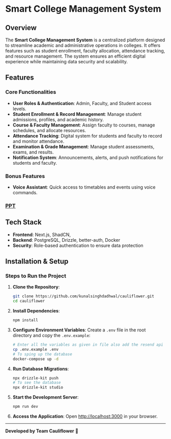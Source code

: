 # Smart College Management System

## Overview
The **Smart College Management System** is a centralized platform designed to streamline academic and administrative operations in colleges. It offers features such as student enrollment, faculty allocation, attendance tracking, and resource management. The system ensures an efficient digital experience while maintaining data security and scalability.

## Features
### Core Functionalities
- **User Roles & Authentication**: Admin, Faculty, and Student access levels.
- **Student Enrollment & Record Management**: Manage student admissions, profiles, and academic history.
- **Course & Faculty Management**: Assign faculty to courses, manage schedules, and allocate resources.
- **Attendance Tracking**: Digital system for students and faculty to record and monitor attendance.
- **Examination & Grade Management**: Manage student assessments, exams, and results.
- **Notification System**: Announcements, alerts, and push notifications for students and faculty.

### Bonus Features
- **Voice Assistant**: Quick access to timetables and events using voice commands.

### [PPT](https://drive.google.com/file/d/1HWnGsgIelp3fDGNVS--6aDoabazhctYj/view?usp=sharing)

## Tech Stack
- **Frontend**: Next.js, ShadCN,
- **Backend**: PostgreSQL, Drizzle, better-auth, Docker
- **Security**: Role-based authentication to ensure data protection

## Installation & Setup

### Steps to Run the Project
1. **Clone the Repository**:
   ```sh
   git clone https://github.com/kunalsinghdadhwal/cauliflower.git
   cd cauliflower
   ```

2. **Install Dependencies**:
   ```sh
   npm install
   ```

3. **Configure Environment Variables**:
   Create a `.env` file in the root directory and copy the `.env.example`:
   ```sh
   # Enter all the variables as given in file also add the resend api key
   cp .env.example .env
   # To sping up the database
   docker-compose up -d
   ```

4. **Run Database Migrations**:
   ```sh
   npx drizzle-kit push
   # To see the database
   npx drizzle-kit studio
   ```

5. **Start the Development Server**:
   ```sh
   npm run dev
   ```

6. **Access the Application**:
   Open [http://localhost:3000](http://localhost:3000) in your browser.

---
**Developed by Team Cauliflower** 🚀
